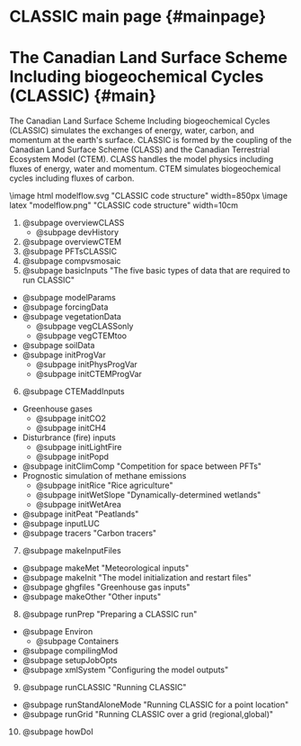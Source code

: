 CLASSIC main page {#mainpage}
============

# The Canadian Land Surface Scheme Including biogeochemical Cycles (CLASSIC) {#main}

The Canadian Land Surface Scheme Including biogeochemical Cycles (CLASSIC) simulates the exchanges of energy, water, carbon, and momentum at the earth's surface. CLASSIC is formed by the coupling of the Canadian Land Surface Scheme (CLASS) and the Canadian Terrestrial Ecosystem Model (CTEM). CLASS handles the model physics including fluxes of energy, water and momentum. CTEM simulates biogeochemical cycles including fluxes of carbon.

\image html modelflow.svg "CLASSIC code structure" width=850px
\image latex "modelflow.png" "CLASSIC code structure" width=10cm

1. @subpage overviewCLASS
   - @subpage devHistory
2. @subpage overviewCTEM
3. @subpage PFTsCLASSIC
4. @subpage compvsmosaic
5. @subpage basicInputs "The five basic types of data that are required to run CLASSIC"
  - @subpage modelParams
  - @subpage forcingData
  - @subpage vegetationData
    - @subpage vegCLASSonly
    - @subpage vegCTEMtoo
  - @subpage soilData
  - @subpage initProgVar
    - @subpage initPhysProgVar
    - @subpage initCTEMProgVar
6. @subpage CTEMaddInputs
  - Greenhouse gases
    - @subpage initCO2
    - @subpage initCH4
  - Disturbrance (fire) inputs
    - @subpage initLightFire
    - @subpage initPopd
  - @subpage initClimComp "Competition for space between PFTs"
  - Prognostic simulation of methane emissions
    - @subpage initRice "Rice agriculture"
    - @subpage initWetSlope "Dynamically-determined wetlands"
    - @subpage initWetArea
  - @subpage initPeat "Peatlands"
  - @subpage inputLUC
  - @subpage tracers "Carbon tracers"
7. @subpage makeInputFiles
  - @subpage makeMet "Meteorological inputs"
  - @subpage makeInit "The model initialization and restart files"
  - @subpage ghgfiles "Greenhouse gas inputs"
  - @subpage makeOther "Other inputs"
8. @subpage runPrep "Preparing a CLASSIC run"
  - @subpage Environ
      - @subpage Containers
  - @subpage compilingMod
  - @subpage setupJobOpts
  - @subpage xmlSystem "Configuring the model outputs"
9. @subpage runCLASSIC "Running CLASSIC"
  - @subpage runStandAloneMode "Running CLASSIC for a point location"
  - @subpage runGrid "Running CLASSIC over a grid (regional,global)"
10. @subpage howDoI
